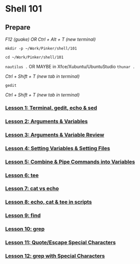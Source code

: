 # Shell 101

## Prepare

*F12 (guake) OR Ctrl + Alt + T (new terminal)*

`mkdir -p ~/Work/Pinker/shell/101`

`cd ~/Work/Pinker/shell/101`

`nautilus .` OR MAYBE in Xfce/Xubuntu/UbuntuStudio `thunar .`

*Ctrl + Shift + T (new tab in terminal)*

`gedit`

*Ctrl + Shift + T (new tab in terminal)*

### [Lesson 1: Terminal, gedit, echo & sed](https://github.com/inkVerb/pinker/blob/master/101-shell/Lesson-01.md)

### [Lesson 2: Arguments & Variables](https://github.com/inkVerb/pinker/blob/master/101-shell/Lesson-02.md)

### [Lesson 3: Arguments & Variable Review](https://github.com/inkVerb/pinker/blob/master/101-shell/Lesson-03.md)

### [Lesson 4: Setting Variables & Setting Files](https://github.com/inkVerb/pinker/blob/master/101-shell/Lesson-04.md)

### [Lesson 5: Combine & Pipe Commands into Variables](https://github.com/inkVerb/pinker/blob/master/101-shell/Lesson-05.md)

### [Lesson 6: tee](https://github.com/inkVerb/pinker/blob/master/101-shell/Lesson-06.md)

### [Lesson 7: cat vs echo](https://github.com/inkVerb/pinker/blob/master/101-shell/Lesson-07.md)

### [Lesson 8: echo, cat & tee in scripts](https://github.com/inkVerb/pinker/blob/master/101-shell/Lesson-08.md)

### [Lesson 9: find](https://github.com/inkVerb/pinker/blob/master/101-shell/Lesson-09.md)

### [Lesson 10: grep](https://github.com/inkVerb/pinker/blob/master/101-shell/Lesson-10.md)

### [Lesson 11: Quote/Escape Special Characters](https://github.com/inkVerb/pinker/blob/master/101-shell/Lesson-11.md)

### [Lesson 12: grep with Special Characters](https://github.com/inkVerb/pinker/blob/master/101-shell/Lesson-12.md)
